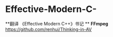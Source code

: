 # Effective-Modern-C-
**翻译 《Effective Modern C++》书记 **
**FFmpeg**
  https://github.com/renhui/Thinking-in-AV
